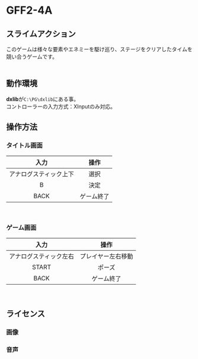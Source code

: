 # GFF2-4A

## スライムアクション
このゲームは様々な要素やエネミーを駆け巡り、ステージをクリアしたタイムを競い合うゲームです。
<br><br>

## 動作環境
 **dxlib**が`C:\PG\dxlib`にある事。  
 コントローラーの入力方式：XInputのみ対応。
 
## 操作方法
### タイトル画面
|入力 |操作		|
|:-----:|:-------------------------:|
|アナログスティック上下|選択	|
|B   |決定	|
|BACK|ゲーム終了	|

<br>

### ゲーム画面
|入力 |操作		|
|:-----:|:-------------------------:|
|アナログスティック左右|プレイヤー左右移動	|
|START|ポーズ	|
|BACK|ゲーム終了	|

<br>


## ライセンス  
### 画像  


### 音声
